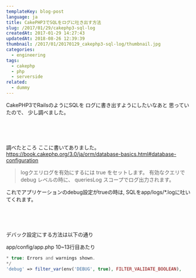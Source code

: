 ```yaml
---
templateKey: blog-post
language: ja
title: CakePHP3でSQLをログに吐き出す方法
slug: /2017/01/29/cakephp3-sql-log
createdAt: 2017-01-29 14:27:43
updatedAt: 2018-08-26 12:39:39
thumbnail: /2017/01/20170129_cakephp3-sql-log/thumbnail.jpg
categories:
  - engineering
tags:
  - cakephp
  - php
  - serverside
related:
  - dummy
---
```


CakePHP3でRailsのようにSQLを
ログに書き出すようにしたいなあと
思っていたので、
少し調べました。

&nbsp;

<div class="adsense"></div>

&nbsp;

調べたところ
ここに書いてありました。
<a href="https://book.cakephp.org/3.0/ja/orm/database-basics.html#database-configuration">https://book.cakephp.org/3.0/ja/orm/database-basics.html#database-configuration</a>
<blockquote>
logクエリログを有効にするには true をセットします。
有効なクエリで debug レベルの時に、 queriesLog スコープでログ出力されます。
</blockquote>

これでアプリケーションのdebug設定がtrueの時は,
SQLをapp/logs/*.logに吐いてくれます。

&nbsp;

&nbsp;

デバック設定にする方法は以下の通り

app/config/app.php 10~13行目あたり


```php
* true: Errors and warnings shown.
*/
'debug' => filter_var(env('DEBUG', true), FILTER_VALIDATE_BOOLEAN),


```
